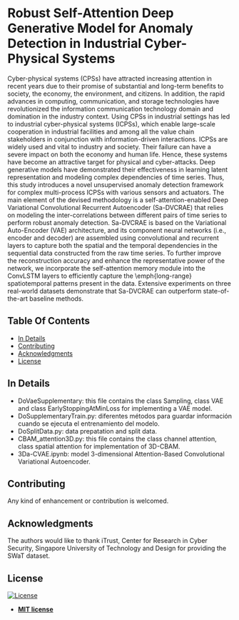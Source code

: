 # Robust Self-Attention Deep Generative Model for Anomaly Detection in Industrial Cyber-Physical Systems
Cyber-physical systems (CPSs) have attracted increasing attention in recent years due to their promise of substantial and long-term benefits to society, the economy, the environment, and citizens. In addition, the rapid advances in computing, communication, and storage technologies have revolutionized the information communication technology domain and domination in the industry context. Using CPSs in industrial settings has led to industrial cyber-physical systems (ICPSs), which enable large-scale cooperation in industrial facilities and among all the value chain stakeholders in conjunction with information-driven interactions. ICPSs are widely used and vital to industry and society. Their failure can have a severe impact on both the economy and human life. Hence, these systems have become an attractive target for physical and cyber-attacks. Deep generative models have demonstrated their effectiveness in learning latent representation and modeling complex dependencies of time series. Thus, this study introduces a  novel unsupervised anomaly detection framework for complex multi-process ICPSs with various sensors and actuators. The main element of the devised methodology is a self-attention-enabled Deep Variational Convolutional Recurrent Autoencoder (Sa-DVCRAE) that relies on modeling the inter-correlations between different pairs of time series to perform robust anomaly detection. Sa-DVCRAE is based on the Variational Auto-Encoder (VAE) architecture, and its component neural networks (i.e., encoder and decoder) are assembled using convolutional and recurrent layers to capture both the spatial and the temporal dependencies in the sequential data constructed from the raw time series. To further improve the reconstruction accuracy and enhance the representative power of the network, we incorporate the self-attention memory module into the ConvLSTM layers to efficiently capture the \emph{long-range} spatiotemporal patterns present in the data. Extensive experiments on three real-world datasets demonstrate that Sa-DVCRAE can outperform state-of-the-art baseline methods.

## Table Of Contents
-  [In Details](#in-details)
-  [Contributing](#contributing)
-  [Acknowledgments](#acknowledgments)
- [License](#license)

## In Details
- DoVaeSupplementary: this file contains the class Sampling, class VAE and class EarlyStoppingAtMinLoss for implementing a VAE model.
- DoSupplementaryTrain.py: diferentes métodos para guardar información cuando se ejecuta el entrenamiento del modelo.
- DoSplitData.py: data prepatation and split data.
- CBAM_attention3D.py: this file contains the class channel attention, class spatial attention for implementation of 3D-CBAM.
- 3Da-CVAE.ipynb: model 3-dimensional Attention-Based Convolutional Variational Autoencoder.

## Contributing
Any kind of enhancement or contribution is welcomed.

## Acknowledgments
The authors would like to thank iTrust, Center for Research in Cyber Security, Singapore University of Technology and Design for providing the SWaT dataset.


## License
[![License](http://img.shields.io/:license-mit-blue.svg?style=flat-square)](http://badges.mit-license.org)

- **[MIT license](https://github.com/mmacas11/3Da-CVAE/blob/main/LICENSE)**



